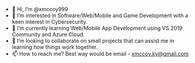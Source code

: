 - 👋 Hi, I’m @xmccoy999
- 👀 I’m interested in Software/Web/Mobile and Game Development with a keen interest in Cybersecurity.
- 🌱 I’m currently learning Web/Mobile App Development using VS 2019 Community and Azure Cloud.
- 💞️ I’m looking to collaborate on small projects that can assist me in learning how things work together.
- 📫 How to reach me? Best way would be email - xmccoy.ky@gmail.com

<!---
xmccoy999/xmccoy999 is a ✨ special ✨ repository because its `README.md` (this file) appears on your GitHub profile.
You can click the Preview link to take a look at your changes.
--->
